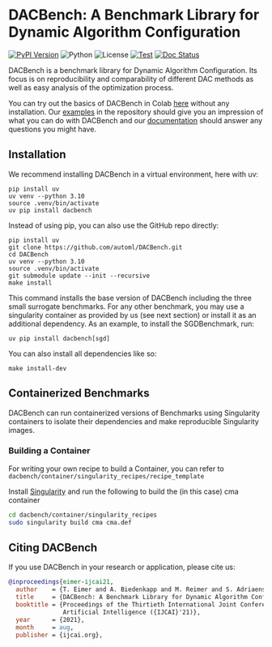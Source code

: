 # DACBench: A Benchmark Library for Dynamic Algorithm Configuration

[![PyPI Version](https://img.shields.io/pypi/v/dacbench.svg)](https://pypi.python.org/pypi/dacbench)
![Python](https://img.shields.io/badge/Python-3.10-3776AB)
![License](https://img.shields.io/github/license/automl/dacbench)
[![Test](https://github.com/automl/dacbench/actions/workflows/pytest.yml/badge.svg)](https://github.com/automl/DACBench/actions/workflows/pytest.yml)
[![Doc Status](https://github.com/automl/DACBench/actions/workflows/docs.yml/badge.svg)](https://github.com/automl/DACBench/actions/workflows/docs.yml)

DACBench is a benchmark library for Dynamic Algorithm Configuration.
Its focus is on reproducibility and comparability of different DAC methods as well as easy analysis of the optimization process.

You can try out the basics of DACBench in Colab [here](https://colab.research.google.com/drive/1XQhJM2ErvDMu7eSSWFFEedGdw8GRChIE?usp=sharing) without any installation.
Our [examples](https://github.com/automl/DACBench/tree/main/examples) in the repository should give you an impression of what you can do with DACBench and 
our [documentation](https://automl.github.io/DACBench/) should answer any questions you might have. 


## Installation
We recommend installing DACBench in a virtual environment, here with uv:

```
pip install uv
uv venv --python 3.10
source .venv/bin/activate
uv pip install dacbench
```

Instead of using pip, you can also use the GitHub repo directly:
```
pip install uv
git clone https://github.com/automl/DACBench.git
cd DACBench
uv venv --python 3.10
source .venv/bin/activate
git submodule update --init --recursive
make install
```
This command installs the base version of DACBench including the three small surrogate benchmarks.
For any other benchmark, you may use a singularity container as provided by us (see next section) or install it as an additional dependency. As an example, 
to install the SGDBenchmark, run:

```
uv pip install dacbench[sgd]
```

You can also install all dependencies like so:
```
make install-dev
```

## Containerized Benchmarks

DACBench can run containerized versions of Benchmarks using Singularity containers to isolate their dependencies and make reproducible Singularity images. 


### Building a Container

For writing your own recipe to build a Container, you can refer to `dacbench/container/singularity_recipes/recipe_template`  

Install [Singularity](https://docs.sylabs.io/guides/3.6/user-guide/) and run the following to build the (in this case) cma container

```bash
cd dacbench/container/singularity_recipes
sudo singularity build cma cma.def
```

## Citing DACBench
If you use DACBench in your research or application, please cite us:

```bibtex
@inproceedings{eimer-ijcai21,
  author    = {T. Eimer and A. Biedenkapp and M. Reimer and S. Adriaensen and F. Hutter and M. Lindauer},
  title     = {DACBench: A Benchmark Library for Dynamic Algorithm Configuration},
  booktitle = {Proceedings of the Thirtieth International Joint Conference on
               Artificial Intelligence ({IJCAI}'21)},
  year      = {2021},
  month     = aug,
  publisher = {ijcai.org},
```
